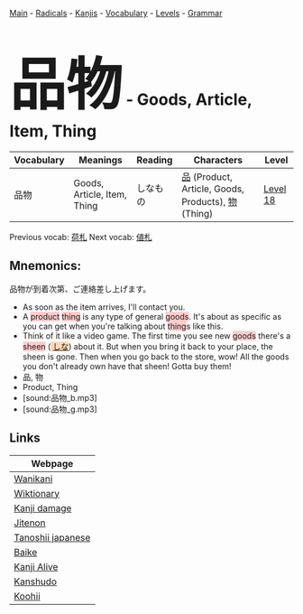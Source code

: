 <style> bigfont {font-size: 100px}</style>
[Main](../README.md) -
[Radicals](../radicals.md) -
[Kanjis](../kanjis.md) -
[Vocabulary](../vocabulary.md) -
[Levels](../levels.md) -
[Grammar](../grammar.md)
# <bigfont> 品物</bigfont> - Goods, Article, Item, Thing 

| Vocabulary | Meanings | Reading | Characters | Level |
| --- | --- | --- | --- | --- |
| 品物 | Goods, Article, Item, Thing | しなもの |  [品](../kanjis/品.md) (Product, Article, Goods, Products), [物](../kanjis/物.md) (Thing) | [Level 18](../levels/wk_level18.md) |

Previous vocab: [荷札](荷札.md) Next vocab: [値札](値札.md) 

## Mnemonics:
品物が到着次第、ご連絡差し上げます。
* As soon as the item arrives, I'll contact you.
* A <span style="background-color:#ffcccb"> product</span> <span style="background-color:#ffcccb"> thing</span> is any type of general <span style="background-color:#ffcccb"> goods</span>. It's about as specific as you can get when you're talking about <span style="background-color:#ffcccb"> thing</span>s like this.
* Think of it like a video game. The first time you see new <span style="background-color:#ffcccb"> goods</span> there's a <span style="background-color:#ffcccb"> sheen</span> (<span style="background-color:#fed8b1"> [しな](https://jisho.org/search/しな)</span>) about it. But when you bring it back to your place, the sheen is gone. Then when you go back to the store, wow! All the goods you don't already own have that sheen! Gotta buy them!
* 品, 物
* Product, Thing
* [sound:品物_b.mp3]
* [sound:品物_g.mp3]


## Links 

| Webpage |
| --- |
| [Wanikani          ](https://www.wanikani.com/kanji/品物) |
| [Wiktionary        ](https://en.wiktionary.org/wiki/品物) |
| [Kanji damage      ](http://www.kanjidamage.com/kanji/search?utf8=✓&q=品物) |
| [Jitenon           ](https://jitenon.com/kanji/品物) |
| [Tanoshii japanese ](https://www.tanoshiijapanese.com/dictionary/kanji.cfm?k=品物) |
| [Baike             ](https://baike.baidu.com/item/品物) |
| [Kanji Alive       ](https://app.kanjialive.com/品物) |
| [Kanshudo          ](https://www.kanshudo.com/searchmn?q=品物) |
| [Koohii            ](https://kanji.koohii.com/study/kanji/品物) |
